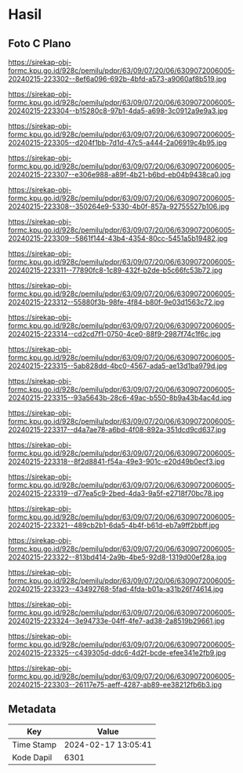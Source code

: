 # Hasil

## Foto C Plano

https://sirekap-obj-formc.kpu.go.id/928c/pemilu/pdpr/63/09/07/20/06/6309072006005-20240215-223302--8ef6a096-692b-4bfd-a573-a9060af8b519.jpg

https://sirekap-obj-formc.kpu.go.id/928c/pemilu/pdpr/63/09/07/20/06/6309072006005-20240215-223304--b15280c8-97b1-4da5-a698-3c0912a9e9a3.jpg

https://sirekap-obj-formc.kpu.go.id/928c/pemilu/pdpr/63/09/07/20/06/6309072006005-20240215-223305--d204f1bb-7d1d-47c5-a444-2a06919c4b95.jpg

https://sirekap-obj-formc.kpu.go.id/928c/pemilu/pdpr/63/09/07/20/06/6309072006005-20240215-223307--e306e988-a89f-4b21-b6bd-eb04b9438ca0.jpg

https://sirekap-obj-formc.kpu.go.id/928c/pemilu/pdpr/63/09/07/20/06/6309072006005-20240215-223308--350264e9-5330-4b0f-857a-92755527b106.jpg

https://sirekap-obj-formc.kpu.go.id/928c/pemilu/pdpr/63/09/07/20/06/6309072006005-20240215-223309--5861f144-43b4-4354-80cc-5451a5b19482.jpg

https://sirekap-obj-formc.kpu.go.id/928c/pemilu/pdpr/63/09/07/20/06/6309072006005-20240215-223311--77890fc8-1c89-432f-b2de-b5c66fc53b72.jpg

https://sirekap-obj-formc.kpu.go.id/928c/pemilu/pdpr/63/09/07/20/06/6309072006005-20240215-223312--55880f3b-98fe-4f84-b80f-9e03d1563c72.jpg

https://sirekap-obj-formc.kpu.go.id/928c/pemilu/pdpr/63/09/07/20/06/6309072006005-20240215-223314--cd2cd7f1-0750-4ce0-88f9-2987f74c1f6c.jpg

https://sirekap-obj-formc.kpu.go.id/928c/pemilu/pdpr/63/09/07/20/06/6309072006005-20240215-223315--5ab828dd-4bc0-4567-ada5-ae13d1ba979d.jpg

https://sirekap-obj-formc.kpu.go.id/928c/pemilu/pdpr/63/09/07/20/06/6309072006005-20240215-223315--93a5643b-28c6-49ac-b550-8b9a43b4ac4d.jpg

https://sirekap-obj-formc.kpu.go.id/928c/pemilu/pdpr/63/09/07/20/06/6309072006005-20240215-223317--d4a7ae78-a6bd-4f08-892a-351dcd9cd637.jpg

https://sirekap-obj-formc.kpu.go.id/928c/pemilu/pdpr/63/09/07/20/06/6309072006005-20240215-223318--8f2d8841-f54a-49e3-901c-e20d49b0ecf3.jpg

https://sirekap-obj-formc.kpu.go.id/928c/pemilu/pdpr/63/09/07/20/06/6309072006005-20240215-223319--d77ea5c9-2bed-4da3-9a5f-e2718f70bc78.jpg

https://sirekap-obj-formc.kpu.go.id/928c/pemilu/pdpr/63/09/07/20/06/6309072006005-20240215-223321--489cb2b1-6da5-4b4f-b61d-eb7a9ff2bbff.jpg

https://sirekap-obj-formc.kpu.go.id/928c/pemilu/pdpr/63/09/07/20/06/6309072006005-20240215-223322--813bd414-2a9b-4be5-92d8-1319d00ef28a.jpg

https://sirekap-obj-formc.kpu.go.id/928c/pemilu/pdpr/63/09/07/20/06/6309072006005-20240215-223323--43492768-5fad-4fda-b01a-a31b26f74614.jpg

https://sirekap-obj-formc.kpu.go.id/928c/pemilu/pdpr/63/09/07/20/06/6309072006005-20240215-223324--3e94733e-04ff-4fe7-ad38-2a8519b29661.jpg

https://sirekap-obj-formc.kpu.go.id/928c/pemilu/pdpr/63/09/07/20/06/6309072006005-20240215-223325--c439305d-ddc6-4d2f-bcde-efee341e2fb9.jpg

https://sirekap-obj-formc.kpu.go.id/928c/pemilu/pdpr/63/09/07/20/06/6309072006005-20240215-223303--26117e75-aeff-4287-ab89-ee38212fb6b3.jpg


## Metadata

| Key        | Value               |
| ---------- | ------------------- |
| Time Stamp | 2024-02-17 13:05:41 |
| Kode Dapil | 6301                |



